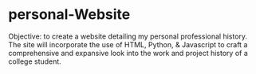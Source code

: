 # personal-Website

Objective: to create a website detailing my personal professional history. The site will incorporate the use of HTML, Python, & Javascript to craft a comprehensive and expansive look into the work and project history of a college student.
